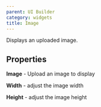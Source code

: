 ```yaml
---
parent: UI Builder
category: widgets
title: Image
---
```


Displays an uploaded image.

## Properties

**Image** - Upload an image to display

**Width** - adjust the image width

**Height** - adjust the image height
